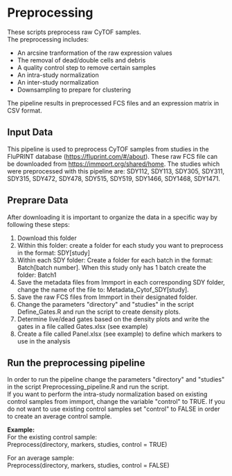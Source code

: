 # Preprocessing
These scripts preprocess raw CyTOF samples.  
The preprocessing includes: 
* An arcsine tranformation of the raw expression values
* The removal of dead/double cells and debris
* A quality control step to remove certain samples
* An intra-study normalization
* An inter-study normalization
* Downsampling to prepare for clustering  

The pipeline results in preprocessed FCS files and an expression matrix in CSV format.  

## Input Data
This pipeline is used to preprocess CyTOF samples from studies in the FluPRINT database (https://fluprint.com/#/about). These raw FCS file can be downloaded from https://immport.org/shared/home. The studies which were preprocessed with this pipeline are: SDY112, SDY113, SDY305, SDY311, SDY315, SDY472, SDY478, SDY515, SDY519, SDY1466, SDY1468, SDY1471.

## Preprare Data
After downloading it is important to organize the data in a specific way by following these steps:
1. Download this folder
2. Within this folder: create a folder for each study you want to preprocess in the format: SDY[study]
3. Within each SDY folder: Create a folder for each batch in the format: Batch[batch number]. When this study only has 1 batch create the folder: Batch1
4. Save the metadata files from Immport in each corresponding SDY folder, change the name of the file to: Metadata_Cytof_SDY[study].
5. Save the raw FCS files from Immport in their designated folder.
6. Change the parameters "directory" and "studies" in the script Define_Gates.R and run the script to create density plots.
8. Determine live/dead gates based on the density plots and write the gates in a file called Gates.xlsx (see example)
9. Create a file called Panel.xlsx (see example) to define which markers to use in the analysis

## Run the preprocessing pipeline
In order to run the pipeline change the parameters "directory" and "studies" in the script Preprocessing_pipeline.R and run the script.  
If you want to perform the intra-study normalization based on existing control samples from immport, change the variable "control" to TRUE. If you do not want to use existing control samples set "control" to FALSE in order to create an average control sample.

**Example:**  
For the existing control sample:  
Preprocess(directory, markers, studies, control = TRUE)

For an average sample:  
Preprocess(directory, markers, studies, control = FALSE)

